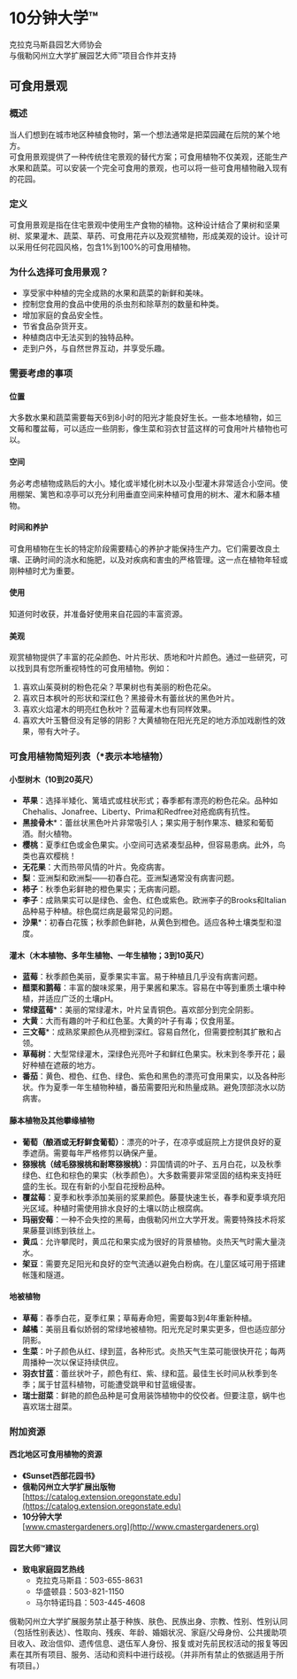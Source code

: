 # 10分钟大学™

克拉克马斯县园艺大师协会  
与俄勒冈州立大学扩展园艺大师™项目合作并支持  

## 可食用景观

### 概述
当人们想到在城市地区种植食物时，第一个想法通常是把菜园藏在后院的某个地方。  
可食用景观提供了一种传统住宅景观的替代方案；可食用植物不仅美观，还能生产水果和蔬菜。可以安装一个完全可食用的景观，也可以将一些可食用植物融入现有的花园。

### 定义
可食用景观是指在住宅景观中使用生产食物的植物。这种设计结合了果树和坚果树、浆果灌木、蔬菜、草药、可食用花卉以及观赏植物，形成美观的设计。设计可以采用任何花园风格，包含1%到100%的可食用植物。

### 为什么选择可食用景观？
- 享受家中种植的完全成熟的水果和蔬菜的新鲜和美味。
- 控制您食用的食品中使用的杀虫剂和除草剂的数量和种类。
- 增加家庭的食品安全性。
- 节省食品杂货开支。
- 种植商店中无法买到的独特品种。
- 走到户外，与自然世界互动，并享受乐趣。

### 需要考虑的事项

#### 位置
大多数水果和蔬菜需要每天6到8小时的阳光才能良好生长。一些本地植物，如三文莓和覆盆莓，可以适应一些阴影，像生菜和羽衣甘蓝这样的可食用叶片植物也可以。

#### 空间
务必考虑植物成熟后的大小。矮化或半矮化树木以及小型灌木非常适合小空间。使用棚架、篱笆和凉亭可以充分利用垂直空间来种植可食用的树木、灌木和藤本植物。

#### 时间和养护
可食用植物在生长的特定阶段需要精心的养护才能保持生产力。它们需要改良土壤、正确时间的浇水和施肥，以及对疾病和害虫的严格管理。这一点在植物年轻或刚种植时尤为重要。

#### 使用
知道何时收获，并准备好使用来自花园的丰富资源。

#### 美观
观赏植物提供了丰富的花朵颜色、叶片形状、质地和叶片颜色。通过一些研究，可以找到具有您所重视特性的可食用植物。例如：  
1. 喜欢山茱萸树的粉色花朵？苹果树也有美丽的粉色花朵。  
2. 喜欢日本枫叶的形状和深红色？黑接骨木有蕾丝状的黑色叶片。  
3. 喜欢火焰灌木的明亮红色秋叶？蓝莓灌木也有同样效果。  
4. 喜欢大叶玉簪但没有足够的阴影？大黄植物在阳光充足的地方添加戏剧性的效果，带有大叶子。

### 可食用植物简短列表（*表示本地植物）

#### 小型树木（10到20英尺）
- **苹果**：选择半矮化、篱墙式或柱状形式；春季都有漂亮的粉色花朵。品种如Chehalis、Jonafree、Liberty、Prima和Redfree对疮痂病有抗性。  
- **黑接骨木***：蕾丝状黑色叶片非常吸引人；果实用于制作果冻、糖浆和葡萄酒。耐火植物。  
- **樱桃**：夏季红色或金色果实。小空间可选紧凑型品种，但容易患病。此外，鸟类也喜欢樱桃！  
- **无花果**：大而热带风情的叶片。免疫病害。  
- **梨**：亚洲梨和欧洲梨——初春白花。亚洲梨通常没有病害问题。  
- **柿子**：秋季色彩鲜艳的橙色果实；无病害问题。  
- **李子**：成熟果实可以是绿色、金色、红色或紫色。欧洲李子的Brooks和Italian品种易于种植。棕色腐烂病是最常见的问题。  
- **沙果***：初春白花簇；秋季颜色鲜艳，从黄色到橙色。适应各种土壤类型和湿度。

#### 灌木（木本植物、多年生植物、一年生植物；3到10英尺）
- **蓝莓**：秋季颜色美丽，夏季果实丰富。易于种植且几乎没有病害问题。  
- **醋栗和鹅莓**：丰富的酸味浆果，用于果酱和果冻。容易在中等到重质土壤中种植，并适应广泛的土壤pH。  
- **常绿蓝莓***：美丽的常绿灌木，叶片呈青铜色。喜欢部分到完全阴影。  
- **大黄**：大而有趣的叶子和红色茎。大黄的叶子有毒；仅食用茎。  
- **三文莓***：成熟浆果颜色从亮橙到深红。容易自然化，但需要控制其扩散和占领。  
- **草莓树**：大型常绿灌木，深绿色光亮叶子和鲜红色果实。秋末到冬季开花；最好种植在遮蔽的地方。  
- **番茄**：黄色、橙色、红色、绿色、紫色和黑色的漂亮可食用果实，以及各种形状。作为夏季一年生植物种植，番茄需要阳光和热量成熟。避免顶部浇水以防病害。

#### 藤本植物及其他攀缘植物
- **葡萄（酿酒或无籽鲜食葡萄）**：漂亮的叶子，在凉亭或庭院上方提供良好的夏季遮荫。需要每年严格修剪以确保产量。  
- **猕猴桃（绒毛猕猴桃和耐寒猕猴桃）**：异国情调的叶子、五月白花，以及秋季绿色、红色和棕色的果实（秋季颜色）。大多数需要非常坚固的结构来支持旺盛的生长。现在有新的小型自花授粉品种。  
- **覆盆莓**：夏季和秋季添加美丽的浆果颜色。藤蔓快速生长，春季和夏季填充阳光区域。种植时需使用排水良好的土壤以防止根腐病。  
- **玛丽安莓**：一种不会失控的黑莓，由俄勒冈州立大学开发。需要特殊技术将浆果藤蔓训练到铁丝上。  
- **黄瓜**：允许攀爬时，黄瓜花和果实成为很好的背景植物。炎热天气时需大量浇水。  
- **架豆**：需要充足阳光和良好的空气流通以避免白粉病。在儿童区域可用于搭建帐篷和隧道。

#### 地被植物
- **草莓**：春季白花，夏季红果；草莓寿命短，需要每3到4年重新种植。  
- **越橘**：美丽且看似娇弱的常绿地被植物。阳光充足时果实更多，但也适应部分阴影。  
- **生菜**：叶子颜色从红、绿到蓝，各种形式。炎热天气生菜可能很快开花；每两周播种一次以保证持续供应。  
- **羽衣甘蓝**：蕾丝状叶子，颜色有红、紫、绿和蓝。最佳生长时间从秋季到冬季；属于甘蓝科植物，可能遭受跳甲和甘蓝蛾侵害。  
- **瑞士甜菜**：鲜艳的颜色品种是可食用装饰植物中的佼佼者。但要注意，蜗牛也喜欢瑞士甜菜。

### 附加资源

#### 西北地区可食用植物的资源
- **《Sunset西部花园书》**  
- **俄勒冈州立大学扩展出版物**  
  [https://catalog.extension.oregonstate.edu](https://catalog.extension.oregonstate.edu)  
- **10分钟大学**  
  [www.cmastergardeners.org](http://www.cmastergardeners.org)

#### 园艺大师™建议
- **致电家庭园艺热线**  
  - 克拉克马斯县：503-655-8631  
  - 华盛顿县：503-821-1150  
  - 马尔特诺玛县：503-445-4608  

俄勒冈州立大学扩展服务禁止基于种族、肤色、民族出身、宗教、性别、性别认同（包括性别表达）、性取向、残疾、年龄、婚姻状况、家庭/父母身份、公共援助项目收入、政治信仰、遗传信息、退伍军人身份、报复或对先前民权活动的报复等因素在其所有项目、服务、活动和资料中进行歧视。（并非所有禁止的依据适用于所有项目。）